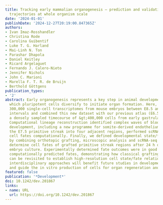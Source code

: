 ```yaml
---
title: Tracking early mammalian organogenesis – prediction and validation of differentiation
  trajectories at whole organism scale
date: '2024-01-01'
publishDate: '2024-12-27T20:19:00.847365Z'
authors:
- Ivan Imaz-Rosshandler
- Christina Rode
- Carolina Guibentif
- Luke T. G. Harland
- Mai-Linh N. Ton
- Parashar Dhapola
- Daniel Keitley
- Ricard Argelaguet
- Fernando J. Calero-Nieto
- Jennifer Nichols
- John C. Marioni
- Marella F. T. R. de Bruijn
- Berthold Göttgens
publication_types:
- '2'
abstract: Early organogenesis represents a key step in animal development, during
  which pluripotent cells diversify to initiate organ formation. Here, we sampled
  300,000 single-cell transcriptomes from mouse embryos between E8.5 and E9.5 in 6-h
  intervals and combined this new dataset with our previous atlas (E6.5-E8.5) to produce
  a densely sampled timecourse of &gt;400,000 cells from early gastrulation to organogenesis.
  Computational lineage reconstruction identified complex waves of blood and endothelial
  development, including a new programme for somite-derived endothelium. We also dissected
  the E7.5 primitive streak into four adjacent regions, performed scRNA-seq and predicted
  cell fates computationally. Finally, we defined developmental state/fate relationships
  by combining orthotopic grafting, microscopic analysis and scRNA-seq to transcriptionally
  determine cell fates of grafted primitive streak regions after 24 h of in vitro
  embryo culture. Experimentally determined fate outcomes were in good agreement with
  computationally predicted fates, demonstrating how classical grafting experiments
  can be revisited to establish high-resolution cell state/fate relationships. Such
  interdisciplinary approaches will benefit future studies in developmental biology
  and guide the in vitro production of cells for organ regeneration and repair.
featured: false
publication: '*Development*'
doi: 10.1242/dev.201867
links:
- name: URL
  url: https://doi.org/10.1242/dev.201867
---
```


